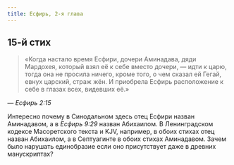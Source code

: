 ```yaml
---
title: Есфирь, 2-я глава
---
```


## 15-й стих

> «Когда настало время Есфири, дочери Аминадава, дяди Мардохея, который взял её
>  к себе вместо дочери, — идти к царю, тогда она не просила ничего, кроме того,
>  о чем сказал ей Гегай, евнух царский, страж жён.
>  И приобрела Есфирь расположение к себе в глазах всех, видевших её.»

— <cite>Есфирь 2:15</cite>

Интересно почему в Синодальном здесь отец Есфири назван Аминадавом, а в <cite>Есфирь 9:29</cite> назван Абихаилом.
В Ленинградском кодексе Масоретского текста и KJV, например, в обоих стихах отец назван Абихаилом,
а в Септуагинте в обоих стихах Аминадавом. Зачем было нарушать единобразие
если оно присутствует даже в древних манускриптах?
